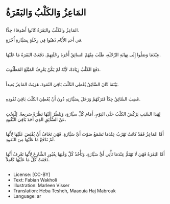 # المَاعِزُ وَالكَلْبُ وَالبَقَرَةُ

##
المَاعِزُ والكَلْبُ والبَقَرَةُ كَانُوا أَصْدِقاءَ جِدًّا.

في أَحَدِ الأَيَّام ذَهَبُوا فِي رِحْلَةٍ بِسَيَّارةِ أُجْرَةٍ.

##
عِنْدَمَا وَصَلُوا إِلَى نِهايَةِ الرِّحْلَةِ، طَلَبَ مِنْهُمْ السائِقُ أُجْرَةَ رِحْلَتِهِمْ.
دَفَعَتْ البَقَرَةُ مَا عَلَيْهَا.

##
دَفَعَ الكَلْبُ زِيَادَةً، لأِنَّهُ لَمْ يَكُنْ يَعْرِفُ المَبْلَغَ المَطْلُوبَ.

##
بَيْنَمَا كَانَ السَّائِقُ يُعْطِي الكَلْبَ بَاقِيَ النُقودَ، هَرَبَتْ المَاعِزُ بَعيداً.

##
غَضِبَ السَّائِقُ جِدّاً فَتَرَكَهُمْ وَرَحَلَ بِسَيَّارَتِهِ دُونَ أَنْ يُعْطِيَ الكَلْبَ بَاقِيَ نُقُودِهِ.

##
لِهَذا السَّبَبِ يَرْكُضُ الكَلْبُ حَتَّى اليَوْمِ، أَمَامَ كُلِّ سيَّارَةٍ، وَيَنْظُرُ إِلَيْهَا نَظْرَةً سَريعةً.
لِلْبَحْثِ عَنْ السَّائِقِ الذِي أَخَذَ بَاقِيَ النُّقُودِ.

##
أَمَّا المَاعِزُ فَقَدْ كانَتْ تَهْرُبُ عِنْدَمَا تَسْمَعُ صَوْتَ أَيِّ سَيَّارَةٍ.
فَهْيَ تَخَافُ أَنْ يُقْبَضَ عَلَيْهَا لِأَنَّهَا لَمْ تَدْفَعْ مَا عَلَيْهَا مِنَ النُقودِ.

##
أَمَّا البَقَرَةُ فَهْيَ لَا تَهْتَمُّ عِنْدَمَا تَأْتِي أَيُّ سَيَّارَةٍ.
وَتَأْخُذُ كُلَّ وَقْتِهَا بِعُبُورِ الشَّارِعَ لِأَنَّها تَعْرِفُ أَنَّهَا دَفَعَتْ كُلَّ مَا عَلَيْهَا كَامِلاً.

##
* License: [CC-BY]
* Text: Fabian Wakholi
* Illustration: Marleen Visser
* Translation: Heba Tesheh, Maaouia Haj Mabrouk
* Language: ar
